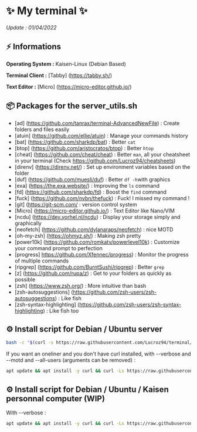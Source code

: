 # ✨ My terminal ✨
*Update : 01/04/2022*

## ⚡️ Informations

**Operating System :** Kaisen-Linux (Debian Based)

**Terminal Client :** [Tabby] (https://tabby.sh/)

**Text Editor :** [Micro] (https://micro-editor.github.io/)

## 📦️ Packages for the server_utils.sh

 - [ad] (https://github.com/tanrax/terminal-AdvancedNewFile) : Create folders and files easily
 - [atuin] (https://github.com/ellie/atuin) : Manage your commands history
 - [bat] (https://github.com/sharkdp/bat) : Better `cat`
 - [btop] (https://github.com/aristocratos/btop) : Better `htop`
 - [cheat] (https://github.com/cheat/cheat) : Better `man`, all your cheatsheet in your terminal (Check https://github.com/Lucroz94/cheatsheets)
 - [direnv] (https://direnv.net/) : Set up environment variables based on the folder
 - [duf] (https://github.com/muesli/duf) : Better `df -h`with graphics
 - [exa] (https://the.exa.website/) : Improving the `ls` command
 - [fd] (https://github.com/sharkdp/fd) : Boost the `find` command
 - [fuck] (https://github.com/nvbn/thefuck) : Fuck! I missed my command !
 - [git] (https://git-scm.com/ : version control system 
 - [Micro] (https://micro-editor.github.io/) : Text Editor like Nano/VIM
 - [ncdu] (https://dev.yorhel.nl/ncdu) : Display your storage simply and graphically
 - [neofetch] (https://github.com/dylanaraps/neofetch) : nice MOTD
 - [oh-my-zsh] (https://ohmyz.sh/) : Making zsh pretty
 - [power10k] (https://github.com/romkatv/powerlevel10k) : Customize your command prompt to perfection
 - [progress] https://github.com/Xfennec/progress) : Monitor the progress of multiple commands
 - [ripgrep] (https://github.com/BurntSushi/ripgrep) : Better `grep`
 - [z] (https://github.com/rupa/z) : Get to your folders as quickly as possible
 - [zsh] (https://www.zsh.org/) : More intuitive than bash
 - [zsh-autosuggestions] (https://github.com/zsh-users/zsh-autosuggestions) : Like fish
 - [zsh-syntax-highlighting] (https://github.com/zsh-users/zsh-syntax-highlighting) : Like fish too


## ⚙️ Install script for Debian / Ubuntu server

```bash
bash -c "$(curl -s https://raw.githubusercontent.com/Lucroz94/terminal/main/server_utils.sh)"
```

If you want an oneliner and you don't have curl installed, with --verbose and --motd and --all-users (arguments can be removed) :

```bash
apt update && apt install -y curl && curl -Ls https://raw.githubusercontent.com/Lucroz94/terminal/main/server_utils.sh | bash -s -- --verbose --motd --all-users
```

## ⚙️ Install script for Debian / Ubuntu / Kaisen personnal computer (WIP)

With --verbose :

```bash
apt update && apt install -y curl && curl -Ls https://raw.githubusercontent.com/Lucroz94/terminal/main/kaisen_linux.sh | bash -s -- verbose --motd
```
